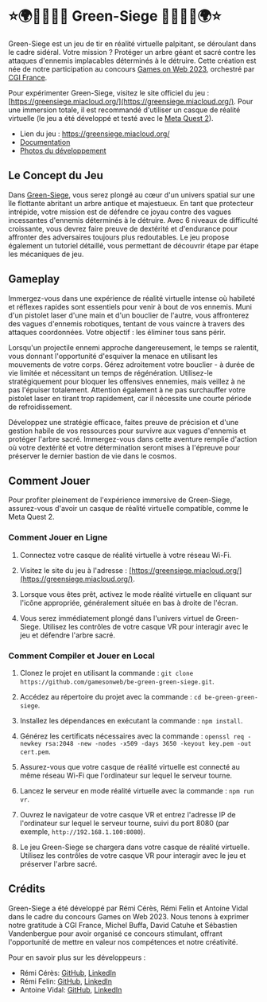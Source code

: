 # ⭐🌍🤖🔫🧑🌳 Green-Siege 🌳🧑🔫🤖🌍⭐

Green-Siege est un jeu de tir en réalité virtuelle palpitant, se déroulant dans le cadre sidéral. Votre mission ? Protéger un arbre géant et sacré contre les attaques d'ennemis implacables déterminés à le détruire. Cette création est née de notre participation au concours [Games on Web 2023](https://www.cgi.com/france/fr-fr/event/games-on-web-2023), orchestré par [CGI France](https://www.cgi.com/france/fr-fr/).

Pour expérimenter Green-Siege, visitez le site officiel du jeu : [https://greensiege.miacloud.org/](https://greensiege.miacloud.org/). Pour une immersion totale, il est recommandé d'utiliser un casque de réalité virtuelle (le jeu a été développé et testé avec le [Meta Quest 2](https://www.meta.com/fr/en/quest/products/quest-2/)).

- Lien du jeu : https://greensiege.miacloud.org/
- [Documentation](./DOCUMENTATION.md)
- [Photos du développement](https://photos.app.goo.gl/UehrKyVD4UDjgxXX9)

## Le Concept du Jeu

Dans [Green-Siege](https://greensiege.miacloud.org/), vous serez plongé au cœur d'un univers spatial sur une île flottante abritant un arbre antique et majestueux. En tant que protecteur intrépide, votre mission est de défendre ce joyau contre des vagues incessantes d'ennemis déterminés à le détruire. Avec 6 niveaux de difficulté croissante, vous devrez faire preuve de dextérité et d'endurance pour affronter des adversaires toujours plus redoutables. Le jeu propose également un tutoriel détaillé, vous permettant de découvrir étape par étape les mécaniques de jeu.

## Gameplay

Immergez-vous dans une expérience de réalité virtuelle intense où habileté et réflexes rapides sont essentiels pour venir à bout de vos ennemis. Muni d'un pistolet laser d'une main et d'un bouclier de l'autre, vous affronterez des vagues d'ennemis robotiques, tentant de vous vaincre à travers des attaques coordonnées. Votre objectif : les éliminer tous sans périr.

Lorsqu'un projectile ennemi approche dangereusement, le temps se ralentit, vous donnant l'opportunité d'esquiver la menace en utilisant les mouvements de votre corps. Gérez adroitement votre bouclier - à durée de vie limitée et nécessitant un temps de régénération. Utilisez-le stratégiquement pour bloquer les offensives ennemies, mais veillez à ne pas l'épuiser totalement. Attention également à ne pas surchauffer votre pistolet laser en tirant trop rapidement, car il nécessite une courte période de refroidissement.

Développez une stratégie efficace, faites preuve de précision et d'une gestion habile de vos ressources pour survivre aux vagues d'ennemis et protéger l'arbre sacré. Immergez-vous dans cette aventure remplie d'action où votre dextérité et votre détermination seront mises à l'épreuve pour préserver le dernier bastion de vie dans le cosmos.

## Comment Jouer

Pour profiter pleinement de l'expérience immersive de Green-Siege, assurez-vous d'avoir un casque de réalité virtuelle compatible, comme le Meta Quest 2.

### Comment Jouer en Ligne

1. Connectez votre casque de réalité virtuelle à votre réseau Wi-Fi.
  
2. Visitez le site du jeu à l'adresse : [https://greensiege.miacloud.org/](https://greensiege.miacloud.org/).
  
3. Lorsque vous êtes prêt, activez le mode réalité virtuelle en cliquant sur l'icône appropriée, généralement située en bas à droite de l'écran.
  
4. Vous serez immédiatement plongé dans l'univers virtuel de Green-Siege. Utilisez les contrôles de votre casque VR pour interagir avec le jeu et défendre l'arbre sacré.

### Comment Compiler et Jouer en Local

1. Clonez le projet en utilisant la commande : `git clone https://github.com/gamesonweb/be-green-green-siege.git`.
  
2. Accédez au répertoire du projet avec la commande : `cd be-green-green-siege`.
  
3. Installez les dépendances en exécutant la commande : `npm install`.
  
4. Générez les certificats nécessaires avec la commande : `openssl req -newkey rsa:2048 -new -nodes -x509 -days 3650 -keyout key.pem -out cert.pem`.
  
5. Assurez-vous que votre casque de réalité virtuelle est connecté au même réseau Wi-Fi que l'ordinateur sur lequel le serveur tourne.
  
6. Lancez le serveur en mode réalité virtuelle avec la commande : `npm run vr`.
  
7. Ouvrez le navigateur de votre casque VR et entrez l'adresse IP de l'ordinateur sur lequel le serveur tourne, suivi du port 8080 (par exemple, `http://192.168.1.100:8080`).
  
8. Le jeu Green-Siege se chargera dans votre casque de réalité virtuelle. Utilisez les contrôles de votre casque VR pour interagir avec le jeu et préserver l'arbre sacré.
  
## Crédits

Green-Siege a été développé par Rémi Cérès, Rémi Felin et Antoine Vidal dans le cadre du concours Games on Web 2023. Nous tenons à exprimer notre gratitude à CGI France, Michel Buffa, David Catuhe et Sébastien Vandenbergue pour avoir organisé ce concours stimulant, offrant l'opportunité de mettre en valeur nos compétences et notre créativité.

Pour en savoir plus sur les développeurs :

- Rémi Cérès: [GitHub](https://github.com/remiceres), [LinkedIn](https://www.linkedin.com/in/remiceres/)
- Rémi Felin: [GitHub](https://github.com/RemiFELIN), [LinkedIn](https://www.linkedin.com/in/r%C3%A9mi-felin-b100b8173/)
- Antoine Vidal: [GitHub](https://github.com/Brotherta), [LinkedIn](https://www.linkedin.com/in/antoine-vidal-mazuy)